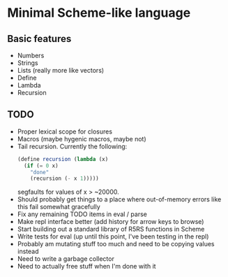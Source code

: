# Minimal Scheme-like language

## Basic features
- Numbers
- Strings
- Lists (really more like vectors)
- Define
- Lambda
- Recursion

## TODO
- Proper lexical scope for closures
- Macros (maybe hygenic macros, maybe not)
- Tail recursion. Currently the following:
  ``` scheme
  (define recursion (lambda (x) 
    (if (= 0 x) 
      "done" 
      (recursion (- x 1))))) 
  ```
  segfaults for values of x > ~20000. 
- Should probably get things to a place where out-of-memory errors like this fail somewhat gracefully
- Fix any remaining TODO items in eval / parse
- Make repl interface better (add history for arrow keys to browse)
- Start building out a standard library of R5RS functions in Scheme
- Write tests for eval (up until this point, I've been testing in the repl)
- Probably am mutating stuff too much and need to be copying values instead
- Need to write a garbage collector
- Need to actually free stuff when I'm done with it
